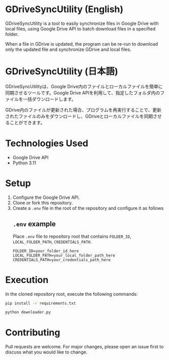 # GDriveSyncUtility (English)
GDriveSyncUtility is a tool to easily synchronize files in Google Drive with local files, using Google Drive API to batch download files in a specified folder.

When a file in GDrive is updated, the program can be re-run to download only the updated file and synchronize GDrive and local files.
# GDriveSyncUtility (日本語)
GDriveSyncUtilityは、Google Drive内のファイルとローカルファイルを簡単に同期させるツールです。Google Drive APIを利用して、指定したフォルダ内のファイルを一括ダウンロードします。

GDrive内のファイルが更新された場合、プログラムを再実行することで、更新されたファイルのみをダウンロードし、GDriveとローカルファイルを同期させることができます。
# Technologies Used
- Google Drive API
- Python 3.11
# Setup
1. Configure the Google Drive API.
2. Clone or fork this repository.
3. Create a `.env` file in the root of the repository and configure it as follows
    ## `.env` example
    Place `.env` file to repository root that contains `FOLDER_ID`, `LOCAL_FOLDER_PATH`,      `CREDENTIALS_PATH`.
    ```
    FOLDER_ID=your_folder_id_here
    LOCAL_FOLDER_PATH=your_local_folder_path_here
    CREDENTIALS_PATH=your_credentials_path_here
    ```
# Execution
In the cloned repository root, execute the following commands:
```sh
pip install -r requirements.txt
```
```sh
python downloader.py
```
# Contributing
Pull requests are welcome. For major changes, please open an issue first to discuss what you would like to change.